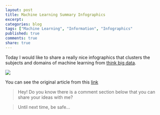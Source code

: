 ```yaml
---
layout: post
title: Machine Learning Summary Infographics
excerpt:
categories: blog
tags: ["Machine Learning", "Information", "Infographics"
published: true
comments: true
share: true
---
```


Today I would like to share a really nice infographics that clusters the subjects and domains of machine learning from [think big data](http://thinkbigdata.in).

![](http://api.ning.com/files/4yN4f2JwhY1lbIBxo*9qijZ2nwIgI4sux*fYUJYuI*Uu-k*rzLLARBQHjV3PB0cj0EYMbx7Ko36PavqEpvcpa-27lexf*4OV/12algorithmseverydatascientistshouldknow.jpg?width=650)

You can see the original article from this [link](http://thinkbigdata.in/best-known-machine-learning-algorithms-infographic/)

> Hey! Do you know there is a comment section below that you can share your ideas with me?

> Until next time, be safe...
